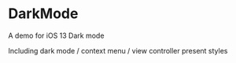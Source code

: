 # DarkMode
A demo for iOS 13 Dark mode

Including dark mode / context menu / view controller present styles
